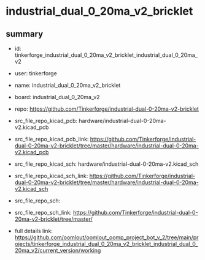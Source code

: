 # industrial_dual_0_20ma_v2_bricklet
 
## summary 
* id: tinkerforge_industrial_dual_0_20ma_v2_bricklet_industrial_dual_0_20ma_v2
* user: tinkerforge
* name: industrial_dual_0_20ma_v2_bricklet
* board: industrial_dual_0_20ma_v2
* repo: https://github.com/Tinkerforge/industrial-dual-0-20ma-v2-bricklet
* src_file_repo_kicad_pcb: hardware/industrial-dual-0-20ma-v2.kicad_pcb
* src_file_repo_kicad_pcb_link: https://github.com/Tinkerforge/industrial-dual-0-20ma-v2-bricklet/tree/master/hardware/industrial-dual-0-20ma-v2.kicad_pcb
* src_file_repo_kicad_sch: hardware/industrial-dual-0-20ma-v2.kicad_sch
* src_file_repo_kicad_sch_link: https://github.com/Tinkerforge/industrial-dual-0-20ma-v2-bricklet/tree/master/hardware/industrial-dual-0-20ma-v2.kicad_sch

* src_file_repo_sch: 
* src_file_repo_sch_link: https://github.com/Tinkerforge/industrial-dual-0-20ma-v2-bricklet/tree/master/
* full details link: https://github.com/oomlout/oomlout_oomp_project_bot_v_2/tree/main/projects/tinkerforge_industrial_dual_0_20ma_v2_bricklet_industrial_dual_0_20ma_v2/current_version/working  







